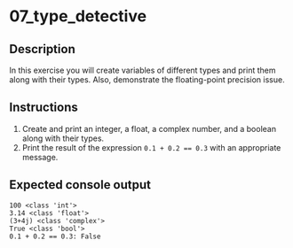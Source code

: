 # 07_type_detective

## Description
In this exercise you will create variables of different types and print them along with their types. Also, demonstrate the floating-point precision issue.

## Instructions 
1. Create and print an integer, a float, a complex number, and a boolean along with their types.  
2. Print the result of the expression `0.1 + 0.2 == 0.3` with an appropriate message.

## Expected console output
```text
100 <class 'int'>
3.14 <class 'float'>  
(3+4j) <class 'complex'>
True <class 'bool'>
0.1 + 0.2 == 0.3: False
```

